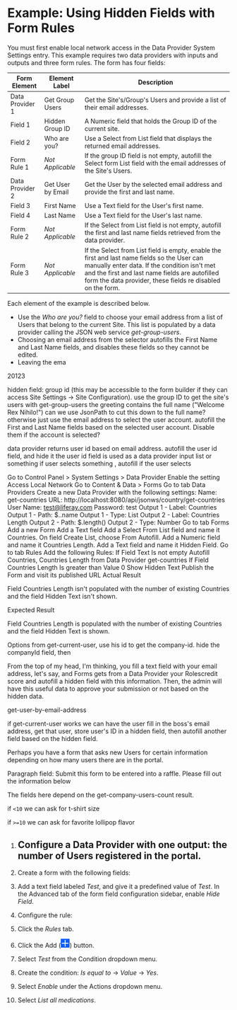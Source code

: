 # Example: Using Hidden Fields with Form Rules

You must first enable local network access in the Data Provider System Settings entry. This example requires two data providers with inputs and outputs and three form rules. The form has four fields:

| Form Element    | Element Label    | Description
| --------------- | ---------------  | ----------------------------------------------------------------------- |
| Data Provider 1 | Get Group Users  | Get the Site's/Group's Users and provide a list of their email addresses.
| Field 1         | Hidden Group ID  | A Numeric field that holds the Group ID of the current site.
| Field 2         | Who are you?     | Use a Select from List field that displays the returned email addresses.
| Form Rule 1     | _Not Applicable_  | If the group ID field is not empty, autofill the Select form List field with the email addresses of the Site's Users.
| Data Provider 2 | Get User by Email | Get the User by the selected email address and provide the first and last name.
| Field 3         | First Name        | Use a Text field for the User's first name.
| Field 4         | Last Name         | Use a Text field for the User's last name.
| Form Rule 2     | _Not Applicable_  | If the Select from List field is not empty, autofill the first and last name fields retrieved from the data provider.
| Form Rule 3     | _Not Applicable_  | If the Select from List field is empty, enable the first and last name fields so the User can manually enter data. If the condition isn't met and the first and last name fields are autofilled form the data provider, these fields re disabled on the form.

Each element of the example is described below.

- Use the _Who are you?_ field to choose your email address from a list of Users that belong to the current Site. This list is populated by a data provider calling the JSON web service _get-group-users_.
- Choosing an email address from the selector autofills the First Name and Last Name fields, and disables these fields so they cannot be edited.
- Leaving the ema

20123

hidden field: group id (this may be accessible to the form builder if they can access Site Settings &rarr; Site Configuration).
use the group ID to get the site's users with get-group-users
the greeting contains the full name ("Welcome Rex Nihilo!") can we use JsonPath to cut this down to the full name?
otherwise just use the email address to select the user account. 
autofill the First and Last Name fields based on the selected user account. Disable them if the account is selected?

data provider returns user id based on email address.
autofill the user id field, and hide it
the user id field is used as a data provider input
list or something
if user selects something , autofill
if the user selects 

Go to Control Panel > System Settings > Data Provider
Enable the setting Access Local Network
Go to Content & Data > Forms
Go to tab Data Providers
Create a new Data Provider with the following settings:
Name: get-countries
URL: http://localhost:8080/api/jsonws/country/get-countries
User Name: test@liferay.com
Password: test
Output 1 - Label: Countries
Output 1 - Path: $..name
Output 1 - Type: List
Output 2 - Label: Countries Length
Output 2 - Path: $.length()
Output 2 - Type: Number
Go to tab Forms
Add a new Form
Add a Text field
Add a Select From List field and name it Countries. On field Create List, choose From Autofill.
Add a Numeric field and name it Countries Length.
Add a Text field and name it Hidden Field.
Go to tab Rules
Add the following Rules:
If Field Text Is not empty Autofill Countries, Countries Length from Data Provider get-countries
If Field Countries Length Is greater than Value 0 Show Hidden Text
Publish the Form and visit its published URL
 Actual Result

Field Countries Length isn't populated with the number of existing Countries and the field Hidden Text isn't shown.

 Expected Result

Field Countries Length is populated with the number of existing Countries and the field Hidden Text is shown.

Options
from get-current-user, use his id to get the company-id. hide the companyId field, then 

From the top of my head, I'm thinking, you fill a text field with your email address, let's say, and Forms gets from a Data Provider your Rolescredit score and autofill a hidden field with this information. Then, the admin will have this useful data to approve your submission or not based on the hidden data.

get-user-by-email-address

if get-current-user works we can have the user fill in the boss's email address, get that user, store user's ID in a hidden field, then autofill another field based on the hidden field.

Perhaps you have a form that asks new Users for certain information depending on how many users there are in the portal.

Paragraph field: Submit this form to be entered into a raffle. Please fill out the information below

The fields here depend on the get-company-users-count result.

if `<10` we can ask for t-shirt size

if `>=10` we can ask for favorite lollipop flavor

1. Configure a Data Provider with one output: the number of Users registered in the portal.
   - 

1. Create a form with the following fields:

1. Add a text field labeled _Test_, and give it a predefined value of _Test_. In the Advanced tab of the form field configuration sidebar, enable _Hide Field_.

1. Configure the rule:

1. Click the _Rules_ tab.
1. Click the Add (![Add](../../../images/icon-add.png)) button.
1. Select _Test_ from the Condition dropdown menu.
1. Create the condition: _Is equal to_ &rarr; _Value_ &rarr; _Yes_.
1. Select _Enable_ under the Actions dropdown menu.
1. Select _List all medications_.
